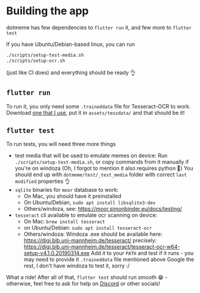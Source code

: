 # Building the app

dotmeme has few dependencies to `flutter run` it, and few more to `flutter test`

If you have Ubuntu/Debian-based linux, you can run
```bash
./scripts/setup-test-media.sh
./scripts/setup-ocr.sh
```
(just like CI does) and everything should be ready :ok_hand:

## `flutter run`
To run it, you only need some `.traineddata` file for Tesseract-OCR to work. Download [one that I use](https://github.com/tesseract-ocr/tessdata_fast/raw/main/eng.traineddata), put it in `assets/tessdata/` and that should be it!

## `flutter test`
To run tests, you will need three more things
- test media that will be used to emulate memes on device:
  Run `./scripts/setup-test-media.sh`, or copy commands from it manually if you're on windoza
  (Oh, I forgot to mention it also requires python :hand_over_mouth:)
  You should end up with `dotmeme/test/_test_media` folder with correct `last modified` properties :ok_hand:
- `sqlite` binaries for `moor` database to work:
  - On Mac, you should have it preinstalled
  - On Ubuntu/Debian, `sudo apt install libsqlite3-dev`
  - Others/windoza, see: https://moor.simonbinder.eu/docs/testing/
- `tesseract` cli available to emulate ocr scanning on device:
  - On Mac: `brew install tesseract`
  - on Ubuntu/Debian: `sudo apt install tesseract-ocr`
  - Others/windoza: Windoza .exe should be available here: https://digi.bib.uni-mannheim.de/tesseract/ precisely: https://digi.bib.uni-mannheim.de/tesseract/tesseract-ocr-w64-setup-v4.1.0.20190314.exe
    Add it to your `PATH` and test if it runs - you may need to provide it `.traineddata` file mentioned above
    Google the rest, I don't have windoza to test it, sorry :/

What a ride! After all of that, `flutter test` should run smooth :grin: - otherwise, feel free to ask for help on [Discord](https://discord.gg/B3sgt6kaFe) or other socials!
